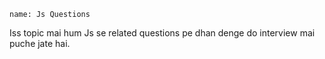 ```ngMeta
name: Js Questions

```


Iss topic mai hum Js  se related questions pe dhan denge do interview mai puche jate hai.




